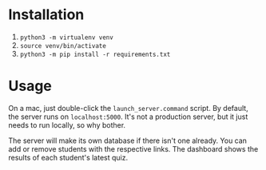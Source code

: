 # Installation

1. `python3 -m virtualenv venv`
2. `source venv/bin/activate`
3. `python3 -m pip install -r requirements.txt`

# Usage
On a mac, just double-click the `launch_server.command` script.
By default, the server runs on `localhost:5000`. It's not a production
server, but it just needs to run locally, so why bother.

The server will make its own database if there isn't one already.
You can add or remove students with the respective links. The dashboard
shows the results of each student's latest quiz.
